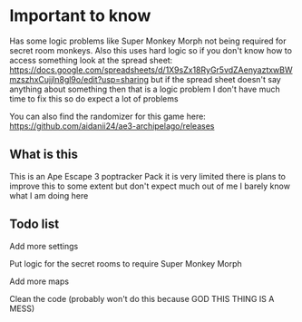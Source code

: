 # Important to know
Has some logic problems like Super Monkey Morph not being required for secret room monkeys.
Also this uses hard logic so if you don't know how to access something look at the spread sheet:
https://docs.google.com/spreadsheets/d/1X9sZx18RyGr5vdZAenyaztxwBWmzszhxCujjln8gl9o/edit?usp=sharing
but if the spread sheet doesn't say anything about something then that is a logic problem I don't have much time to fix this so do expect a lot of problems

You can  also find the randomizer for this game here:
https://github.com/aidanii24/ae3-archipelago/releases
## What is this
This is an Ape Escape 3 poptracker Pack it is very limited
there is plans to improve this to some extent but don't expect much out of me
I barely know what I am doing here
## Todo list

Add more settings

Put logic for the secret rooms to require Super Monkey Morph

Add more maps

Clean the code (probably won't do this because GOD THIS THING IS A MESS)
